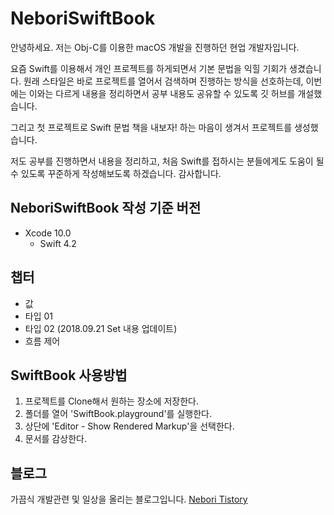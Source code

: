 # NeboriSwiftBook

안녕하세요. 
저는 Obj-C를 이용한 macOS 개발을 진행하던 현업 개발자입니다.

요즘 Swift를 이용해서 개인 프로젝트를 하게되면서 기본 문법을 익힐 기회가 생겼습니다.
원래 스타일은 바로 프로젝트를 열어서 검색하며 진행하는 방식을 선호하는데,
이번에는 이와는 다르게 내용을 정리하면서 공부 내용도 공유할 수 있도록 깃 허브를 개설했습니다.

그리고 첫 프로젝트로 Swift 문법 책을 내보자! 하는 마음이 생겨서 프로젝트를 생성했습니다.

저도 공부를 진행하면서 내용을 정리하고, 처음 Swift를 접하시는 분들에게도 도움이 될 수 있도록
꾸준하게 작성해보도록 하겠습니다. 감사합니다.

## NeboriSwiftBook 작성 기준 버전
* Xcode 10.0
	* Swift 4.2
	
## 챕터
* 값
* 타입 01
* 타입 02 (2018.09.21 Set 내용 업데이트)
* 흐름 제어

## SwiftBook 사용방법
1. 프로젝트를 Clone해서 원하는 장소에 저장한다.
2. 폴더를 열어 'SwiftBook.playground'를 실행한다.
3. 상단에 'Editor - Show Rendered Markup'을 선택한다.
4. 문서를 감상한다.

## 블로그
가끔식 개발관련 및 일상을 올리는 블로그입니다.
[Nebori Tistory](http://nebori.tistory.com)
